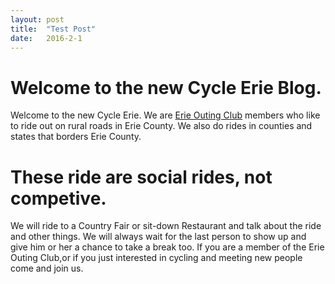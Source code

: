 ```yaml
---
layout: post
title:  "Test Post"
date:   2016-2-1
---
```


# Welcome to the new Cycle Erie Blog.
Welcome to the new Cycle Erie. We are [Erie Outing Club](http://erieoutingclub.github.io/) members 
who like to ride out on rural roads in Erie County. We also do rides in counties and states that borders Erie County.

# These ride are social rides, not competive.
We will ride to a Country Fair or sit-down Restaurant and talk about the ride and other things. We will always wait for the last person to show up and give him or her a chance to take a break too. If you are a member of the Erie Outing Club,or if you just interested in cycling and meeting new people come and join us. 

